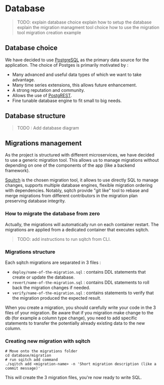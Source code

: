 # Database

> TODO:
> explain database choice
> explain how to setup the database
> explain the migration managment tool choice
> how to use the migration tool
> migration creation example

## Database choice

We have decided to use [PostgreSQL](https://www.postgresql.org/) as the primary data source for the application.
The choice of Postges is primarily motivated by :
- Many advanced and useful data types of which we want to take advantage.
- Many time series extensions, this allows future enhancement.
- A strong reputation and community.
- Allows the use of [PostgREST](https://docs.postgrest.org/en/v12/).
- Fine tunable database engine to fit small to big needs.

## Database structure

> TODO : Add database diagram

## Migrations management

As the project is structured with different microservices, we have decided to use a generic migration tool.
This allows us to manage migrations without depending on one of the components of the app (like a backend framework).

[Squitch](https://sqitch.org/) is the chosen migration tool, it allows to use directly SQL to manage
changes, supports multiple database engines, flexible migration ordering with dependencies.
Notably, sqitch provide "git like" tool to rebase and merge migrations from different contributors in the migration plan
preserving database integrity.

### How to migrate the database from zero

Actually, the migrations will automatically run on each container restart.
The migrations are applied from a dedicated container that executes sqitch.

> TODO: add instructions to run sqitch from CLI.

### Migrations structure

Each sqitch migrations are separated in 3 files :

- `deploy/name-of-the-migration.sql` : contains DDL statements that create or update the database.
- `revert/name-of-the-migration.sql` : contains DDL statements to roll back the migration changes if needed.
- `verify/name-of-the-migration.sql` : contains statements to verify that the migration produced the expected result.

When you create a migration, you should carefully write your code in the 3 files of your migration.
Be aware that if you migration make change to the db (for example a column type change), you need to
add specific statements to transfer the potentially already existing data to the new column.

### Creating new migration with sqitch

```shell
# Move onto the migrations folder
cd database/migration
# run sqitch add command
./sqitch add <migration-name> -n 'Short migration description (like a commit message)'
```
This will create the 3 migration files, you're now ready to write SQL.
